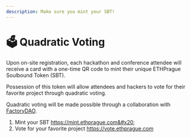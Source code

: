 ```yaml
---
description: Make sure you mint your SBT!
---
```


# 🗳 Quadratic Voting

Upon on-site registration, each hackathon and conference attendee will receive a card with a one-time QR code to mint their unique ETHPrague Soulbound Token (SBT).

Possession of this token will allow attendees and hackers to vote for their favorite project through quadratic voting.

Quadratic voting will be made possible through a collaboration with [FactoryDAO](https://www.factorydao.xyz/).

1. Mint your SBT https://mint.ethprague.com&#x20;
2. Vote for your favorite project https://vote.ethprague.com
